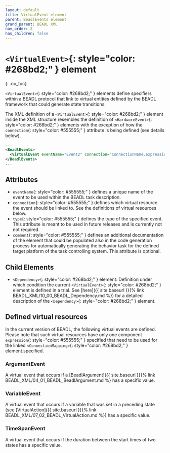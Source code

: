 ```yaml
---
layout: default
title: VirtualEvent element
parent: BeadlEvents element
grand_parent: BEADL XML
nav_order: 2
has_children: false
---
```

# `<VirtualEvent>`{: style="color: #268bd2;" } element
{: .no_toc}

`<VirtualEvent>`{: style="color: #268bd2;" } elements define specifiers within a BEADL protocol that link to virtual entities defined by the BEADL framework that could generate state transitions.

The XML definition of a `<VirtualEvent>`{: style="color: #268bd2;" } element inside the XML structure resembles the definition of `<HardwareEvent>`{: style="color: #268bd2;" } elements with the exception of how the `connection`{: style="color: #555555;" } attribute is being defined (see details below).

```xml
...
<BeadlEvents>
  <VirtualEvent eventName="Event2" connection="ConnectionName.expression" type="" comment="" />
</BeadlEvents>
...
```

## Attributes
- `eventName`{: style="color: #555555;" } defines a unique name of the event to be used within the BEADL task description.
- `connection`{: style="color: #555555;" } defines which virtual resource the event should be linked to. See the definitions of virtual resources below.
- `type`{: style="color: #555555;" } defines the type of the specified event. This attribute is meant to be used in future releases and is currently not not required.
- `comment`{: style="color: #555555;" } defines an additional documentation of the element that could be populated also in the code generation process for automatically generating the behavior task for the defined target platform of the task controlling system. This attribute is optional.

## Child Elements
- `<Dependency>`{: style="color: #268bd2;" } element: Definition under which condition the current `<VirtualEvent>`{: style="color: #268bd2;" } element is defined in a trial. See [here]({{ site.baseurl }}{% link BEADL_XML/10_00_BEADL_Dependency.md %}) for a detailed description of the `<Dependency>`{: style="color: #268bd2;" } element.

## Defined virtual resources
In the current version of BEADL, the following virtual events are defined. Please note that such virtual resources have only one component `expression`{: style="color: #555555;" } specified that need to be used for the linked `<ConnectionMapping>`{: style="color: #268bd2;" } element.specified.

### ArgumentEvent
A virtual event that occurs if a [BeadlArgument]({{ site.baseurl }}{% link BEADL_XML/04_01_BEADL_BeadlArgument.md %} has a specific value.

### VariableEvent
A virtual event that occurs if a variable that was set in a preceding state (see [VirtualAction]({{ site.baseurl }}{% link BEADL_XML/07_02_BEADL_VirtualAction.md %}) has a specific value.

### TimeSpanEvent
A virtual event that occurs if the duration between the start times of two states has a specific value.
